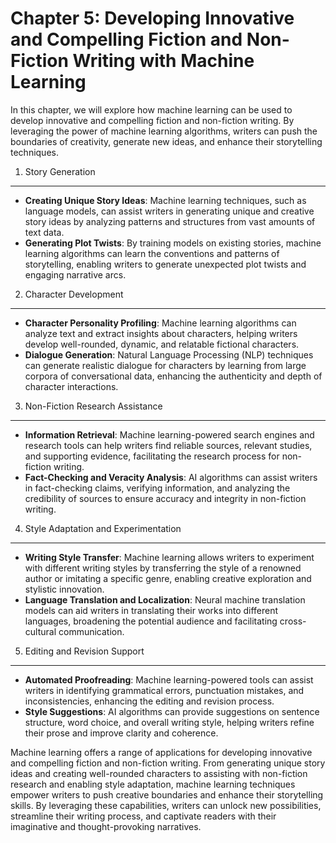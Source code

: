 Chapter 5: Developing Innovative and Compelling Fiction and Non-Fiction Writing with Machine Learning
=====================================================================================================

In this chapter, we will explore how machine learning can be used to develop innovative and compelling fiction and non-fiction writing. By leveraging the power of machine learning algorithms, writers can push the boundaries of creativity, generate new ideas, and enhance their storytelling techniques.

1. Story Generation
-------------------

* **Creating Unique Story Ideas**: Machine learning techniques, such as language models, can assist writers in generating unique and creative story ideas by analyzing patterns and structures from vast amounts of text data.
* **Generating Plot Twists**: By training models on existing stories, machine learning algorithms can learn the conventions and patterns of storytelling, enabling writers to generate unexpected plot twists and engaging narrative arcs.

2. Character Development
------------------------

* **Character Personality Profiling**: Machine learning algorithms can analyze text and extract insights about characters, helping writers develop well-rounded, dynamic, and relatable fictional characters.
* **Dialogue Generation**: Natural Language Processing (NLP) techniques can generate realistic dialogue for characters by learning from large corpora of conversational data, enhancing the authenticity and depth of character interactions.

3. Non-Fiction Research Assistance
----------------------------------

* **Information Retrieval**: Machine learning-powered search engines and research tools can help writers find reliable sources, relevant studies, and supporting evidence, facilitating the research process for non-fiction writing.
* **Fact-Checking and Veracity Analysis**: AI algorithms can assist writers in fact-checking claims, verifying information, and analyzing the credibility of sources to ensure accuracy and integrity in non-fiction writing.

4. Style Adaptation and Experimentation
---------------------------------------

* **Writing Style Transfer**: Machine learning allows writers to experiment with different writing styles by transferring the style of a renowned author or imitating a specific genre, enabling creative exploration and stylistic innovation.
* **Language Translation and Localization**: Neural machine translation models can aid writers in translating their works into different languages, broadening the potential audience and facilitating cross-cultural communication.

5. Editing and Revision Support
-------------------------------

* **Automated Proofreading**: Machine learning-powered tools can assist writers in identifying grammatical errors, punctuation mistakes, and inconsistencies, enhancing the editing and revision process.
* **Style Suggestions**: AI algorithms can provide suggestions on sentence structure, word choice, and overall writing style, helping writers refine their prose and improve clarity and coherence.

Machine learning offers a range of applications for developing innovative and compelling fiction and non-fiction writing. From generating unique story ideas and creating well-rounded characters to assisting with non-fiction research and enabling style adaptation, machine learning techniques empower writers to push creative boundaries and enhance their storytelling skills. By leveraging these capabilities, writers can unlock new possibilities, streamline their writing process, and captivate readers with their imaginative and thought-provoking narratives.
